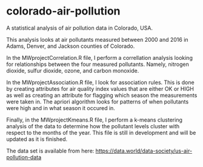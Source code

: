 # colorado-air-pollution
A statistical analysis of air pollution data in Colorado, USA.

This analysis looks at air pollutants measured between 2000 and 2016 in Adams, Denver, and Jackson counties of Colorado.

In the MWprojectCorrelation.R file, I perform a correllation analysis looking for relationships between the four measured pollutants. Namely, nitrogen dioxide, sulfur dioxide, ozone, and carbon monoxide.

In the MWprojectAssociation.R file, I look for association rules. This is done by creating attributes for air quality index values that are either OK or HIGH as well as creating an attribute for flagging which season the measurements were taken in. The apriori algorithm looks for patterns of when pollutants were high and in what season it occured in.

Finally, in the MWprojectKmeans.R file, I perform a k-means clustering analysis of the data to determine how the pollutant levels cluster with respect to the months of the year. This file is still in development and will be updated as it is finished.

The data set is available from here: https://data.world/data-society/us-air-pollution-data
